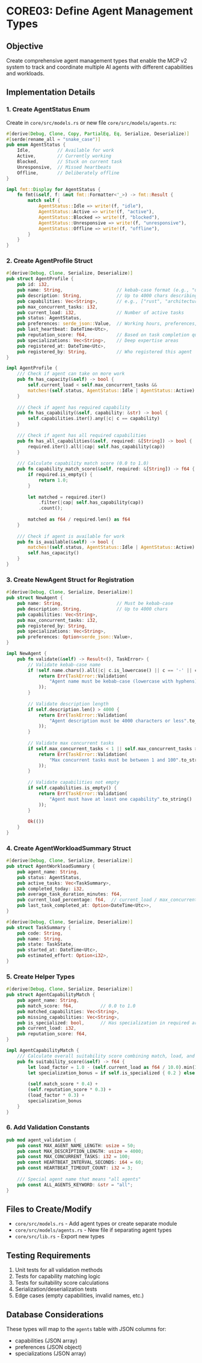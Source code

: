 # CORE03: Define Agent Management Types

## Objective
Create comprehensive agent management types that enable the MCP v2 system to track and coordinate multiple AI agents with different capabilities and workloads.

## Implementation Details

### 1. Create AgentStatus Enum
Create in `core/src/models.rs` or new file `core/src/models/agents.rs`:

```rust
#[derive(Debug, Clone, Copy, PartialEq, Eq, Serialize, Deserialize)]
#[serde(rename_all = "snake_case")]
pub enum AgentStatus {
    Idle,          // Available for work
    Active,        // Currently working
    Blocked,       // Stuck on current task
    Unresponsive,  // Missed heartbeats
    Offline,       // Deliberately offline
}

impl fmt::Display for AgentStatus {
    fn fmt(&self, f: &mut fmt::Formatter<'_>) -> fmt::Result {
        match self {
            AgentStatus::Idle => write!(f, "idle"),
            AgentStatus::Active => write!(f, "active"),
            AgentStatus::Blocked => write!(f, "blocked"),
            AgentStatus::Unresponsive => write!(f, "unresponsive"),
            AgentStatus::Offline => write!(f, "offline"),
        }
    }
}
```

### 2. Create AgentProfile Struct
```rust
#[derive(Debug, Clone, Serialize, Deserialize)]
pub struct AgentProfile {
    pub id: i32,
    pub name: String,                    // kebab-case format (e.g., "ui-ux-researcher")
    pub description: String,             // Up to 4000 chars describing agent's work scope
    pub capabilities: Vec<String>,       // e.g., ["rust", "architecture", "testing"]
    pub max_concurrent_tasks: i32,
    pub current_load: i32,               // Number of active tasks
    pub status: AgentStatus,
    pub preferences: serde_json::Value,  // Working hours, preferences, etc.
    pub last_heartbeat: DateTime<Utc>,
    pub reputation_score: f64,           // Based on task completion quality
    pub specializations: Vec<String>,    // Deep expertise areas
    pub registered_at: DateTime<Utc>,
    pub registered_by: String,           // Who registered this agent
}

impl AgentProfile {
    /// Check if agent can take on more work
    pub fn has_capacity(&self) -> bool {
        self.current_load < self.max_concurrent_tasks && 
        matches!(self.status, AgentStatus::Idle | AgentStatus::Active)
    }
    
    /// Check if agent has required capability
    pub fn has_capability(&self, capability: &str) -> bool {
        self.capabilities.iter().any(|c| c == capability)
    }
    
    /// Check if agent has all required capabilities
    pub fn has_all_capabilities(&self, required: &[String]) -> bool {
        required.iter().all(|cap| self.has_capability(cap))
    }
    
    /// Calculate capability match score (0.0 to 1.0)
    pub fn capability_match_score(&self, required: &[String]) -> f64 {
        if required.is_empty() {
            return 1.0;
        }
        
        let matched = required.iter()
            .filter(|cap| self.has_capability(cap))
            .count();
            
        matched as f64 / required.len() as f64
    }
    
    /// Check if agent is available for work
    pub fn is_available(&self) -> bool {
        matches!(self.status, AgentStatus::Idle | AgentStatus::Active) &&
        self.has_capacity()
    }
}
```

### 3. Create NewAgent Struct for Registration
```rust
#[derive(Debug, Clone, Serialize, Deserialize)]
pub struct NewAgent {
    pub name: String,                    // Must be kebab-case
    pub description: String,             // Up to 4000 chars
    pub capabilities: Vec<String>,
    pub max_concurrent_tasks: i32,
    pub registered_by: String,
    pub specializations: Vec<String>,
    pub preferences: Option<serde_json::Value>,
}

impl NewAgent {
    pub fn validate(&self) -> Result<(), TaskError> {
        // Validate kebab-case name
        if !self.name.chars().all(|c| c.is_lowercase() || c == '-' || c.is_numeric()) {
            return Err(TaskError::Validation(
                "Agent name must be kebab-case (lowercase with hyphens)".to_string()
            ));
        }
        
        // Validate description length
        if self.description.len() > 4000 {
            return Err(TaskError::Validation(
                "Agent description must be 4000 characters or less".to_string()
            ));
        }
        
        // Validate max concurrent tasks
        if self.max_concurrent_tasks < 1 || self.max_concurrent_tasks > 100 {
            return Err(TaskError::Validation(
                "Max concurrent tasks must be between 1 and 100".to_string()
            ));
        }
        
        // Validate capabilities not empty
        if self.capabilities.is_empty() {
            return Err(TaskError::Validation(
                "Agent must have at least one capability".to_string()
            ));
        }
        
        Ok(())
    }
}
```

### 4. Create AgentWorkloadSummary Struct
```rust
#[derive(Debug, Clone, Serialize, Deserialize)]
pub struct AgentWorkloadSummary {
    pub agent_name: String,
    pub status: AgentStatus,
    pub active_tasks: Vec<TaskSummary>,
    pub completed_today: i32,
    pub average_task_duration_minutes: f64,
    pub current_load_percentage: f64,  // current_load / max_concurrent_tasks * 100
    pub last_task_completed_at: Option<DateTime<Utc>>,
}

#[derive(Debug, Clone, Serialize, Deserialize)]
pub struct TaskSummary {
    pub code: String,
    pub name: String,
    pub state: TaskState,
    pub started_at: DateTime<Utc>,
    pub estimated_effort: Option<i32>,
}
```

### 5. Create Helper Types
```rust
#[derive(Debug, Clone, Serialize, Deserialize)]
pub struct AgentCapabilityMatch {
    pub agent_name: String,
    pub match_score: f64,          // 0.0 to 1.0
    pub matched_capabilities: Vec<String>,
    pub missing_capabilities: Vec<String>,
    pub is_specialized: bool,      // Has specialization in required area
    pub current_load: i32,
    pub reputation_score: f64,
}

impl AgentCapabilityMatch {
    /// Calculate overall suitability score combining match, load, and reputation
    pub fn suitability_score(&self) -> f64 {
        let load_factor = 1.0 - (self.current_load as f64 / 10.0).min(1.0);
        let specialization_bonus = if self.is_specialized { 0.2 } else { 0.0 };
        
        (self.match_score * 0.4) + 
        (self.reputation_score * 0.3) + 
        (load_factor * 0.3) + 
        specialization_bonus
    }
}
```

### 6. Add Validation Constants
```rust
pub mod agent_validation {
    pub const MAX_AGENT_NAME_LENGTH: usize = 50;
    pub const MAX_DESCRIPTION_LENGTH: usize = 4000;
    pub const MAX_CONCURRENT_TASKS: i32 = 100;
    pub const HEARTBEAT_INTERVAL_SECONDS: i64 = 60;
    pub const HEARTBEAT_TIMEOUT_COUNT: i32 = 3;
    
    /// Special agent name that means "all agents"
    pub const ALL_AGENTS_KEYWORD: &str = "all";
}
```

## Files to Create/Modify
- `core/src/models.rs` - Add agent types or create separate module
- `core/src/models/agents.rs` - New file if separating agent types
- `core/src/lib.rs` - Export new types

## Testing Requirements
1. Unit tests for all validation methods
2. Tests for capability matching logic
3. Tests for suitability score calculations
4. Serialization/deserialization tests
5. Edge cases (empty capabilities, invalid names, etc.)

## Database Considerations
These types will map to the `agents` table with JSON columns for:
- capabilities (JSON array)
- preferences (JSON object)
- specializations (JSON array)
